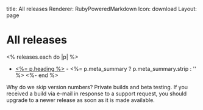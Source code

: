 title: All releases
Renderer: RubyPoweredMarkdown
Icon: download
Layout: page

# All releases

<% releases.each do |p| %>
* [<%= p.heading %>](<%= p.path %>) - <%= p.meta_summary ? p.meta_summary.strip : '' %>
<%- end %>


Why do we skip version numbers? Private builds and beta testing. If you received a build via e-mail in response to a support request, you should upgrade to a newer release as soon as it is made available.
